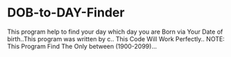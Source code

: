 # DOB-to-DAY-Finder
This program help to find your day which day you are Born via Your Date of birth..This program was written by c..
This  Code Will Work Perfectly..
NOTE: This Program Find  The Only between (1900-2099)...
